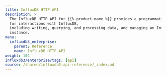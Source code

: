 ```yaml
---
title: InfluxDB HTTP API
description: >
  The InfluxDB HTTP API for {{% product-name %}} provides a programmatic interface
  for interactions with InfluxDB,
  including writing, querying, and processing data, and managing an InfluxDB 3
  instance.
menu:
  influxdb3_enterprise:
    parent: Reference
    name: InfluxDB HTTP API
weight: 104
influxdb3/enterprise/tags: [api]
source: /shared/influxdb3-api-reference/_index.md
---
```


<!--
The content for this page is at
// SOURCE /content/shared/influxdb3-api-reference/_index.md
->
